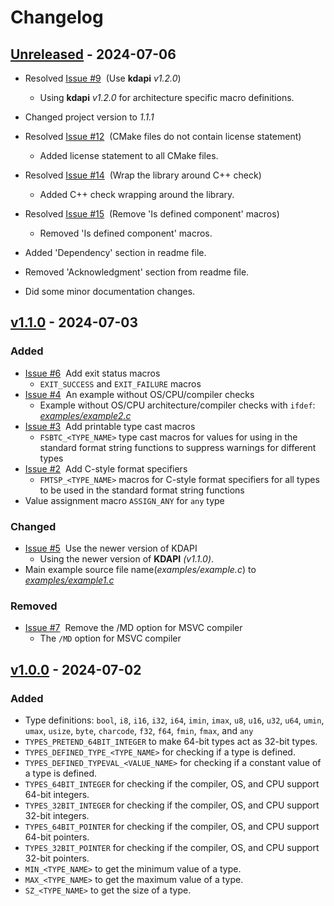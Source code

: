 # Changelog

## [Unreleased](https://github.com/KumarjitDas/types/compare/v1.1.0...HEAD) - 2024-07-06

- Resolved [Issue #9](https://github.com/KumarjitDas/types/issues/9)&nbsp; (Use **kdapi** _v1.2.0_)
    - Using **kdapi** _v1.2.0_ for architecture specific macro definitions.

- Changed project version to _1.1.1_

- Resolved [Issue #12](https://github.com/KumarjitDas/types/issues/12)&nbsp; (CMake files do not contain license statement)
    - Added license statement to all CMake files.

- Resolved [Issue #14](https://github.com/KumarjitDas/types/issues/14)&nbsp; (Wrap the library around C++ check)
    - Added C++ check wrapping around the library.

- Resolved [Issue #15](https://github.com/KumarjitDas/types/issues/15)&nbsp; (Remove 'Is defined component' macros)
    - Removed 'Is defined component' macros.

- Added 'Dependency' section in readme file.
- Removed 'Acknowledgment' section from readme file.
- Did some minor documentation changes.

## [v1.1.0](https://github.com/KumarjitDas/types/compare/v1.0.0...v1.1.0) - 2024-07-03

### Added

- [Issue #6](https://github.com/KumarjitDas/types/issues/7)&nbsp; Add exit status macros
    - `EXIT_SUCCESS` and `EXIT_FAILURE` macros
- [Issue #4](https://github.com/KumarjitDas/types/issues/4)&nbsp; An example without OS/CPU/compiler checks
    - Example without OS/CPU architecture/compiler checks with `ifdef`: [_examples/example2.c_](examples/example2.c)
- [Issue #3](https://github.com/KumarjitDas/types/issues/3)&nbsp; Add printable type cast macros
    - `FSBTC_<TYPE_NAME>` type cast macros for values for using in the standard format string functions to suppress warnings for different types
- [Issue #2](https://github.com/KumarjitDas/types/issues/2)&nbsp; Add C-style format specifiers
    - `FMTSP_<TYPE_NAME>` macros for C-style format specifiers for all types to be used in the standard format string functions
- Value assignment macro `ASSIGN_ANY` for `any` type

### Changed

- [Issue #5](https://github.com/KumarjitDas/types/issues/5)&nbsp; Use the newer version of KDAPI
    - Using the newer version of **KDAPI** _(v1.1.0)_.
- Main example source file name(_examples/example.c_) to [_examples/example1.c_](examples/example1.c)

### Removed

- [Issue #7](https://github.com/KumarjitDas/types/issues/7)&nbsp; Remove the /MD option for MSVC compiler
    - The `/MD` option for MSVC compiler

## [v1.0.0](https://github.com/KumarjitDas/types/releases/tag/v1.0.0) - 2024-07-02

### Added

- Type definitions: `bool`, `i8`, `i16`, `i32`, `i64`, `imin`, `imax`, `u8`, `u16`, `u32`, `u64`, `umin`, `umax`, `usize`, `byte`, `charcode`, `f32`, `f64`, `fmin`, `fmax`, and `any`
- `TYPES_PRETEND_64BIT_INTEGER` to make 64-bit types act as 32-bit types.
- `TYPES_DEFINED_TYPE_<TYPE_NAME>` for checking if a type is defined.
- `TYPES_DEFINED_TYPEVAL_<VALUE_NAME>` for checking if a constant value of a type is defined.
- `TYPES_64BIT_INTEGER` for checking if the compiler, OS, and CPU support 64-bit integers.
- `TYPES_32BIT_INTEGER` for checking if the compiler, OS, and CPU support 32-bit integers.
- `TYPES_64BIT_POINTER` for checking if the compiler, OS, and CPU support 64-bit pointers.
- `TYPES_32BIT_POINTER` for checking if the compiler, OS, and CPU support 32-bit pointers.
- `MIN_<TYPE_NAME>` to get the minimum value of a type.
- `MAX_<TYPE_NAME>` to get the maximum value of a type.
- `SZ_<TYPE_NAME>` to get the size of a type.

